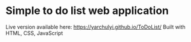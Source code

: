 # Simple to do list web application
 Live version available here: https://yarchulyi.github.io/ToDoList/  Built with HTML, CSS, JavaScript
